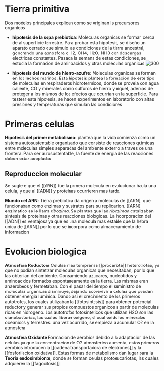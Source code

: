 # Tierra primitiva

Dos modelos principales explican como se originan ls precursores organicos

- **hipotesis de la sopa prebiotica**:
	Moleculas organicas se forman cerca de al superficie terrestre.
	Para probar esta hipotesis, se diseño un aparato cerrado que simulo las condiciones de la tierra ancestral, generando una atmosfera e H2; CH4; H2O; NH3 con descargas electricas constantes. 
	Pasada la semana de estas condiciones, se estudia la formacion de aminoacidos y otras moleculas organicas 
	![300](https://i.imgur.com/SbLqqQZ.png)

- **hipotesis del mundo de hierro-azufre**:
	Moleculas organicas se forman en los lechos marinos.
	Esta hipotesis plantea la formacion de este tipo de moleculas en respiraderos hidrotermicos, donde se proveia con agua caliente, CO y minerales como sulfuros de hierro y niquel, ademas de proteger a los mismos de los efectos que ocurrian en la superficie.
	Para testear esta hipotesis, se hacen experimentos en laboratorio con altas presiones y temperaturas que simulan las condiciones

# Primeras celulas
**Hipotesis del primer metabolismo**:
plantea que la vida comienza como un sistema autosustentable organizado que consiste de reacciones quimicas entre moleculas simples separadas del ambiente externo a traves de una frontera.
Para ser autosustentable, la fuente de energia de las reacciones deben estar acopladas

## Reproduccion molecular
Se sugiere que el [[ARN]] fue la prmera molecula en evolucionar hacia una celula, y que al [[ADN]] y proteinas ocurrieron mas tarde.

**Mundo del ARN**:
Tierra prebiotica da origen a moleculas de [[ARN]] que funcionaban como enzimas y sustratos para su replicacion.
[[ARN]] enzimatico se le llama *ribozima*. Se plantea que las *ribozimas* catalizaban sintesis de proteinas y otras reacciones biologicas.
La incorporacion del [[ADN]] es ventajosa ya que es una molecula mas estable que la hebra unica de [[ARN]] por lo que se incorpora como almacenamiento de informacion
# Evolucion biologica
**Atmosfera Reductora**
Celulas mas tempranas [[procariota]] heterotrofas, ya que no podian sintetizar moleculas organicas que necesitaban, por lo que las obtenian del ambiente. Consumiendo azucares, nucleotidos y aminoacidos formados espontaneamente en la tierra. 
Las mismas eran anaerobeos y fermetaban.
Con el pasar del tiempo el suministro de moleculas organicas disminuye, dejando sobrevivir a celulas que puedan obtener energia luminica.
 Dando asi el crecimiento de los primeros autotrofos, los cuales utilizaban la [[fotosintesis]] para obtener potencial reductor y generar sus propios compuestos organicos a partir de moleculas ricas en hidrogeno.
 Los autotrofos fotosinteticos que utilizan H2O son las cianobacterias, las cuales liberan oxigeno, el cual oxido los minerales oceanicos y terrestres. una vez ocurrido, se empieza a acumular O2 en la atmosfera

**Atmosfera Oxidante**
Formacion de aerobios debido a la adaptacion de las celulas ya que la concentracion de O2 atmosferico aumenta, estos primeros aerobios introducen la [[cadena transportadora de electrones]] y la [[fosforilacion oxidativa]].
Estas formas de metabolismo dan lugar para la **Teoria endosimbionte**, donde se forman celulas protoeucariotas, las cuales adquieren la [[fagocitosis]]

